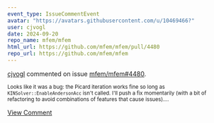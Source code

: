 ```yaml
---
event_type: IssueCommentEvent
avatar: "https://avatars.githubusercontent.com/u/10469466?"
user: cjvogl
date: 2024-09-20
repo_name: mfem/mfem
html_url: https://github.com/mfem/mfem/pull/4480
repo_url: https://github.com/mfem/mfem
---
```


<a href='https://github.com/cjvogl' target='_blank'>cjvogl</a> commented on issue <a href='https://github.com/mfem/mfem/pull/4480' target='_blank'>mfem/mfem#4480</a>.

<small>Looks like it was a bug: the Picard iteration works fine so long as `KINSolver::EnableAndersonAcc` isn't called.  I'll push a fix momentarily (with a bit of refactoring to avoid combinations of features that cause issues)....</small>

<a href='https://github.com/mfem/mfem/pull/4480' target='_blank'>View Comment</a>